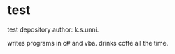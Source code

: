 # test
test depository
author: k.s.unni.

writes programs in c# and vba.
drinks coffe all the time.

